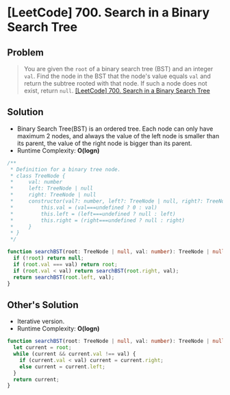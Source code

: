 # [LeetCode] 700. Search in a Binary Search Tree

## Problem

> You are given the `root` of a binary search tree (BST) and an integer `val`.
> Find the node in the BST that the node's value equals `val` and return the subtree rooted with that node. If such a node does not exist, return `null`.
> [[LeetCode] 700. Search in a Binary Search Tree](https://leetcode.com/problems/search-in-a-binary-search-tree/description/?envType=study-plan&id=data-structure-i)

## Solution

- Binary Search Tree(BST) is an ordered tree. Each node can only have maximum 2 nodes, and always the value of the left node is smaller than its parent, the value of the right node is bigger than its parent.
- Runtime Complexity: **O(logn)**

```typescript
/**
 * Definition for a binary tree node.
 * class TreeNode {
 *     val: number
 *     left: TreeNode | null
 *     right: TreeNode | null
 *     constructor(val?: number, left?: TreeNode | null, right?: TreeNode | null) {
 *         this.val = (val===undefined ? 0 : val)
 *         this.left = (left===undefined ? null : left)
 *         this.right = (right===undefined ? null : right)
 *     }
 * }
 */

function searchBST(root: TreeNode | null, val: number): TreeNode | null {
  if (!root) return null;
  if (root.val === val) return root;
  if (root.val < val) return searchBST(root.right, val);
  return searchBST(root.left, val);
}
```

## Other's Solution

- Iterative version.
- Runtime Complexity: **O(logn)**

```typescript
function searchBST(root: TreeNode | null, val: number): TreeNode | null {
  let current = root;
  while (current && current.val !== val) {
    if (current.val < val) current = current.right;
    else current = current.left;
  }
  return current;
}
```
